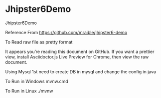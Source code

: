 # Jhipster6Demo
Jhipster6Demo

Reference From
https://github.com/mraible/jhipster6-demo


To Read raw file as pretty format

It appears you’re reading this document on GitHub. If you want a prettier view, install Asciidoctor.js Live Preview for Chrome, then view the raw document.


Using Mysql
1st need to create DB in mysql and change the config in java


To Run in Windows
mvnw.cmd

To Run in Linux
./mvnw
